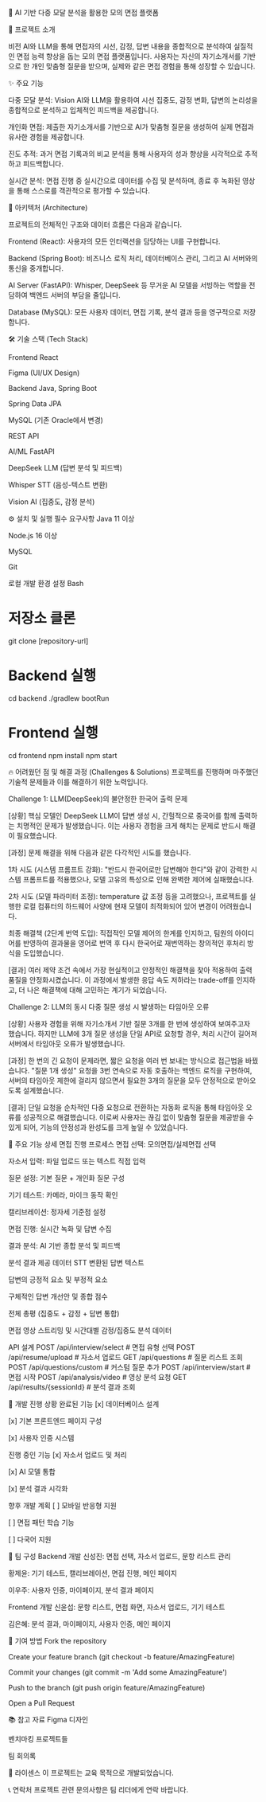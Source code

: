🤖 AI 기반 다중 모달 분석을 활용한 모의 면접 플랫폼

📖 프로젝트 소개

비전 AI와 LLM을 통해 면접자의 시선, 감정, 답변 내용을 종합적으로 분석하여 실질적인 면접 능력 향상을 돕는 모의 면접 플랫폼입니다. 
사용자는 자신의 자기소개서를 기반으로 한 개인 맞춤형 질문을 받으며, 실제와 같은 면접 경험을 통해 성장할 수 있습니다.



✨ 주요 기능

다중 모달 분석: Vision AI와 LLM을 활용하여 시선 집중도, 감정 변화, 답변의 논리성을 종합적으로 분석하고 입체적인 피드백을 제공합니다.

개인화 면접: 제출한 자기소개서를 기반으로 AI가 맞춤형 질문을 생성하여 실제 면접과 유사한 경험을 제공합니다.

진도 추적: 과거 면접 기록과의 비교 분석을 통해 사용자의 성과 향상을 시각적으로 추적하고 피드백합니다.

실시간 분석: 면접 진행 중 실시간으로 데이터를 수집 및 분석하며, 종료 후 녹화된 영상을 통해 스스로를 객관적으로 평가할 수 있습니다.


🏢 아키텍처 (Architecture)

프로젝트의 전체적인 구조와 데이터 흐름은 다음과 같습니다.


Frontend (React): 사용자의 모든 인터랙션을 담당하는 UI를 구현합니다.

Backend (Spring Boot): 비즈니스 로직 처리, 데이터베이스 관리, 그리고 AI 서버와의 통신을 중개합니다.

AI Server (FastAPI): Whisper, DeepSeek 등 무거운 AI 모델을 서빙하는 역할을 전담하여 백엔드 서버의 부담을 줄입니다.

Database (MySQL): 모든 사용자 데이터, 면접 기록, 분석 결과 등을 영구적으로 저장합니다.


🛠️ 기술 스택 (Tech Stack)

Frontend
React

Figma (UI/UX Design)

Backend
Java, Spring Boot

Spring Data JPA

MySQL (기존 Oracle에서 변경)

REST API

AI/ML
FastAPI

DeepSeek LLM (답변 분석 및 피드백)

Whisper STT (음성-텍스트 변환)

Vision AI (집중도, 감정 분석)


⚙️ 설치 및 실행
필수 요구사항
Java 11 이상

Node.js 16 이상

MySQL

Git

로컬 개발 환경 설정
Bash

# 저장소 클론
git clone [repository-url]

# Backend 실행
cd backend
./gradlew bootRun

# Frontend 실행
cd frontend
npm install
npm start


🔥 어려웠던 점 및 해결 과정 (Challenges & Solutions)
프로젝트를 진행하며 마주했던 기술적 문제들과 이를 해결하기 위한 노력입니다.

Challenge 1: LLM(DeepSeek)의 불안정한 한국어 출력 문제

[상황]
핵심 모델인 DeepSeek LLM이 답변 생성 시, 간헐적으로 중국어를 함께 출력하는 치명적인 문제가 발생했습니다. 이는 사용자 경험을 크게 해치는 문제로 반드시 해결이 필요했습니다.

[과정]
문제 해결을 위해 다음과 같은 다각적인 시도를 했습니다.

1차 시도 (시스템 프롬프트 강화): "반드시 한국어로만 답변해야 한다"와 같이 강력한 시스템 프롬프트를 적용했으나, 모델 고유의 특성으로 인해 완벽한 제어에 실패했습니다.

2차 시도 (모델 파라미터 조정): temperature 값 조정 등을 고려했으나, 프로젝트를 실행한 로컬 컴퓨터의 하드웨어 사양에 현재 모델이 최적화되어 있어 변경이 어려웠습니다.

최종 해결책 (2단계 번역 도입): 직접적인 모델 제어의 한계를 인지하고, 팀원의 아이디어를 반영하여 결과물을 영어로 번역 후 다시 한국어로 재번역하는 창의적인 후처리 방식을 도입했습니다.

[결과]
여러 제약 조건 속에서 가장 현실적이고 안정적인 해결책을 찾아 적용하여 출력 품질을 안정화시켰습니다. 이 과정에서 발생한 응답 속도 저하라는 trade-off를 인지하고, 더 나은 해결책에 대해 고민하는 계기가 되었습니다.

Challenge 2: LLM의 동시 다중 질문 생성 시 발생하는 타임아웃 오류

[상황]
사용자 경험을 위해 자기소개서 기반 질문 3개를 한 번에 생성하여 보여주고자 했습니다. 하지만 LLM에 3개 질문 생성을 단일 API로 요청할 경우, 처리 시간이 길어져 서버에서 타임아웃 오류가 발생했습니다.

[과정]
한 번의 긴 요청이 문제라면, 짧은 요청을 여러 번 보내는 방식으로 접근법을 바꿨습니다. "질문 1개 생성" 요청을 3번 연속으로 자동 호출하는 백엔드 로직을 구현하여, 서버의 타임아웃 제한에 걸리지 않으면서 필요한 3개의 질문을 모두 안정적으로 받아오도록 설계했습니다.

[결과]
단일 요청을 순차적인 다중 요청으로 전환하는 자동화 로직을 통해 타임아웃 오류를 성공적으로 해결했습니다. 이로써 사용자는 끊김 없이 맞춤형 질문을 제공받을 수 있게 되어, 기능의 안정성과 완성도를 크게 높일 수 있었습니다.


📄 주요 기능 상세
면접 진행 프로세스
면접 선택: 모의면접/실제면접 선택

자소서 입력: 파일 업로드 또는 텍스트 직접 입력

질문 설정: 기본 질문 + 개인화 질문 구성

기기 테스트: 카메라, 마이크 동작 확인

캘리브레이션: 정자세 기준점 설정

면접 진행: 실시간 녹화 및 답변 수집

결과 분석: AI 기반 종합 분석 및 피드백

분석 결과 제공 데이터
STT 변환된 답변 텍스트

답변의 긍정적 요소 및 부정적 요소

구체적인 답변 개선안 및 종합 점수

전체 총평 (집중도 + 감정 + 답변 통합)

면접 영상 스트리밍 및 시간대별 감정/집중도 분석 데이터

API 설계
POST /api/interview/select      # 면접 유형 선택
POST /api/resume/upload         # 자소서 업로드
GET  /api/questions            # 질문 리스트 조회
POST /api/questions/custom      # 커스텀 질문 추가
POST /api/interview/start       # 면접 시작
POST /api/analysis/video        # 영상 분석 요청
GET  /api/results/{sessionId}  # 분석 결과 조회


📅 개발 진행 상황
완료된 기능
[x] 데이터베이스 설계

[x] 기본 프론트엔드 페이지 구성

[x] 사용자 인증 시스템

진행 중인 기능
[x] 자소서 업로드 및 처리

[x] AI 모델 통합

[x] 분석 결과 시각화

향후 개발 계획
[ ] 모바일 반응형 지원

[ ] 면접 패턴 학습 기능

[ ] 다국어 지원


👥 팀 구성
Backend 개발
신성진: 면접 선택, 자소서 업로드, 문항 리스트 관리

황제윤: 기기 테스트, 캘리브레이션, 면접 진행, 메인 페이지

이우주: 사용자 인증, 마이페이지, 분석 결과 페이지

Frontend 개발
신윤섭: 문항 리스트, 면접 화면, 자소서 업로드, 기기 테스트

김은혜: 분석 결과, 마이페이지, 사용자 인증, 메인 페이지


🤝 기여 방법
Fork the repository

Create your feature branch (git checkout -b feature/AmazingFeature)

Commit your changes (git commit -m 'Add some AmazingFeature')

Push to the branch (git push origin feature/AmazingFeature)

Open a Pull Request


📚 참고 자료
Figma 디자인

벤치마킹 프로젝트들

팀 회의록

📜 라이센스
이 프로젝트는 교육 목적으로 개발되었습니다.

📞 연락처
프로젝트 관련 문의사항은 팀 리더에게 연락 바랍니다.
